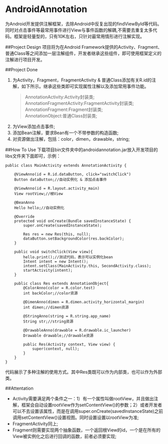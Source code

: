 AndroidAnnotation
=================

为Android开发提供注解框架，去除Android中反复出现的findViewById等代码。同时对点击事件等最常用事件进行View与事件函数的解耦,不需要去重复太多代码。框架是轻量型的，只有10K左右，只针对最常用情形进行注解实现。


##Project Design
项目将为在Android Framework提供的Activity、Fragment、普通Class等之间添加一层注解组件，开发者继承这些组件，即可使用框架定义的注解进行项目开发。

##Project Done
1. 为Activity，Fragment，FragmentActivity & 普通Class添加有关R.id的注解，如下所示。继承这些类即可实现属性注解以及添加常用事件功能。  
	>AnnotationActivity:Activity封装类;   
	>AnnotationFragmentActivity:FragmentActivity封装类;   
	>AnnotationFragment:Fragment封装类;   
	>AnnotationObject:普通Class封装类; 
2. 为View添加点击事件;
3. 添加Bean注解，要求Bean有一个不带参数的构造函数;
4. 对资源做出注解，包括：color，dimen，drawable，string;


##How To Use
下载项目bin文件夹中的androidannotation.jar放入开发项目的libs文件夹下面即可，示例：
    
	public class MainActivity extends AnnotationActivity {
	
		@ViewAnno(id = R.id.dataButton, click="switchClick")
		Button dataButton;//自动实例化 & 添加点击事件
	
		@ViewAnno(id = R.layout.activity_main)
		View rootView;//根View
	
		@BeanAnno
		Hello hello;//自动实例化

		@Override
		protected void onCreate(Bundle savedInstanceState) {
			super.onCreate(savedInstanceState);
		
			Res res = new Res(this, null);
			dataButton.setBackgroundColor(res.backColor);
		}
	
		public void switchClick(View view){
			hello.print();//测试代码，表示可以实例化bean
			Intent intent = new Intent();
			intent.setClass(MainActivity.this, SecondActivity.class);
			startActivity(intent);
		}

		public class Res extends AnnotationObject{
			@ColorAnno(color = R.color.test)
			int backColor;//color资源

			@DimenAnno(dimen = R.dimen.activity_horizontal_margin)
			int dimen;//dimen资源

			@StringAnno(string = R.string.app_name)
			String str;//string资源

			@DrawableAnno(drawable = R.drawable.ic_launcher)
			Drawable drawable;//drawable资源
		
			public Res(Activity context, View view) {
				super(context, null);
			}
		}
	}

代码展示了多种注解的使用方式。其中Res类既可以作为内部类，也可以作为外部类。

##Attentation
- Activity需要满足两个条件之一：1）有一个属性叫做rootView，并且做出注解，框架会自动设置rootView作为setContentView()的参数；2）或者开发者可以不去设置该属性，而是在调用super.onCreate(savedInstanceState)之前调用setContentView()设置视图。同时设置设置以rootView为准;
- FragmentActivity同上;
- Fragment则需要实现两个抽象函数，一个返回根View的id，一个是在所有的View被实例化之后进行回调的函数，前者必须要实现;
